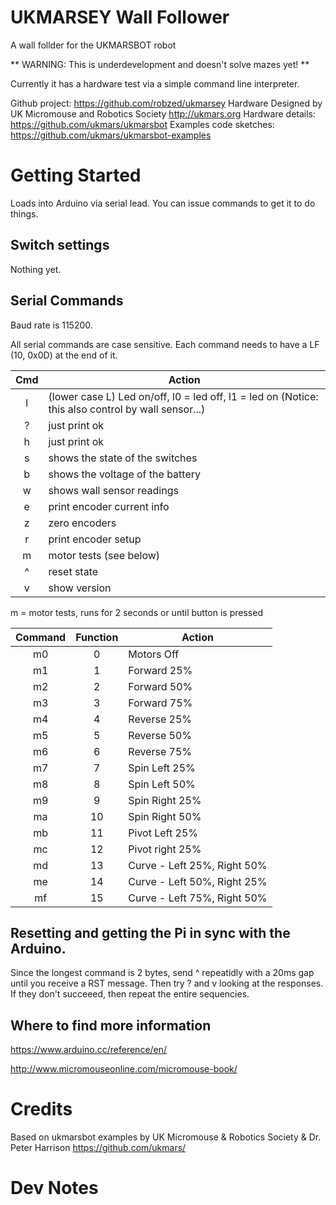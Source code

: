 # UKMARSEY Wall Follower
A wall follder for the UKMARSBOT robot

** WARNING: This is underdevelopment and doesn't solve mazes yet! **

Currently it has a hardware test via a simple command line interpreter.

Github project: https://github.com/robzed/ukmarsey
Hardware Designed by UK Micromouse and Robotics Society http://ukmars.org
Hardware details: https://github.com/ukmars/ukmarsbot
Examples code sketches: https://github.com/ukmars/ukmarsbot-examples


# Getting Started

Loads into Arduino via serial lead. You can issue commands to get it to do things.


## Switch settings

Nothing yet.

## Serial Commands

Baud rate is 115200. 

All serial commands are case sensitive. Each command needs to have a LF (10, 0x0D) at the end of it.

| Cmd | Action    |
|:---:|-----------|
| l |  (lower case L) Led on/off, l0 = led off, l1 = led on  (Notice: this also control by wall sensor...) |
| ? | just print ok |
| h | just print ok |
| s | shows the state of the switches | 
| b | shows the voltage of the battery |
| w | shows wall sensor readings |
| e | print encoder current info |
| z | zero encoders | 
| r | print encoder setup | 
| m | motor tests (see below) | 
| ^ | reset state | 
| v | show version |

m = motor tests, runs for 2 seconds or until button is pressed

|Command|Function| Action                              |
|:------:|:------:|-------------------------------------|
|  m0  |    0   | Motors Off                          |
|  m1  |    1   | Forward 25%                         |
|  m2  |    2   | Forward 50%                         |
|  m3  |    3   | Forward 75%                         |
|  m4  |    4   | Reverse 25%                         |
|  m5  |    5   | Reverse 50%                         |
|  m6  |    6   | Reverse 75%                         |
|  m7  |    7   | Spin Left 25%                       |
|  m8  |    8   | Spin Left 50%                       |
|  m9  |    9   | Spin Right 25%                      |
|  ma |   10   | Spin Right 50%                      |
|  mb  |   11   | Pivot Left 25%                      |
|  mc  |   12   | Pivot right 25%                     |
|  md  |   13   | Curve - Left 25%, Right 50%         |
|  me  |   14   | Curve - Left 50%, Right 25%         |
|  mf  |   15   | Curve - Left 75%, Right 50%         |


## Resetting and getting the Pi in sync with the Arduino.

Since the longest command is 2 bytes, send ^ repeatidly with a 20ms gap until you receive a RST message. Then try ? and v looking at the responses. If they don't succeeed, then repeat the entire sequencies. 


## Where to find more information

https://www.arduino.cc/reference/en/

http://www.micromouseonline.com/micromouse-book/

# Credits

Based on ukmarsbot examples by UK Micromouse & Robotics Society & Dr. Peter Harrison
https://github.com/ukmars/


# Dev Notes

